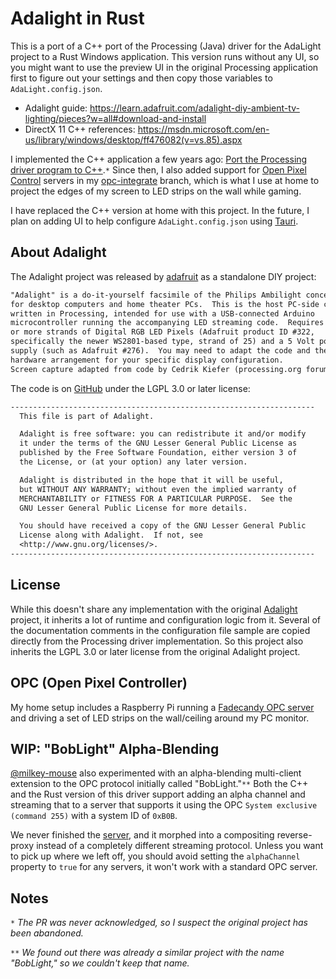 # Adalight in Rust

This is a port of a C++ port of the Processing (Java) driver for the AdaLight project to a Rust Windows application. This version runs without any UI, so you might want to use the preview UI in the original Processing application first to figure out your settings and then copy those variables to `AdaLight.config.json`.

- Adalight guide: https://learn.adafruit.com/adalight-diy-ambient-tv-lighting/pieces?w=all#download-and-install
- DirectX 11 C++ references: https://msdn.microsoft.com/en-us/library/windows/desktop/ff476082(v=vs.85).aspx

I implemented the C++ application a few years ago: [Port the Processing driver program to C++](https://github.com/adafruit/Adalight/pull/11).`*` Since then, I also added support for [Open Pixel Control](http://openpixelcontrol.org/) servers in my [opc-integrate](https://github.com/wravery/Adalight/tree/opc-integrate) branch, which is what I use at home to project the edges of my screen to LED strips on the wall while gaming.

I have replaced the C++ version at home with this project. In the future, I plan on adding UI to help configure `AdaLight.config.json` using [Tauri](https://tauri.studio/).

## About Adalight

The Adalight project was released by [adafruit](https://learn.adafruit.com/adalight-diy-ambient-tv-lighting/pieces?w=all#download-and-install) as a standalone DIY project:

```txt
"Adalight" is a do-it-yourself facsimile of the Philips Ambilight concept
for desktop computers and home theater PCs.  This is the host PC-side code
written in Processing, intended for use with a USB-connected Arduino
microcontroller running the accompanying LED streaming code.  Requires one
or more strands of Digital RGB LED Pixels (Adafruit product ID #322,
specifically the newer WS2801-based type, strand of 25) and a 5 Volt power
supply (such as Adafruit #276).  You may need to adapt the code and the
hardware arrangement for your specific display configuration.
Screen capture adapted from code by Cedrik Kiefer (processing.org forum)
```

The code is on [GitHub](https://github.com/adafruit/Adalight) under the LGPL 3.0 or later license:
```txt
--------------------------------------------------------------------
  This file is part of Adalight.

  Adalight is free software: you can redistribute it and/or modify
  it under the terms of the GNU Lesser General Public License as
  published by the Free Software Foundation, either version 3 of
  the License, or (at your option) any later version.

  Adalight is distributed in the hope that it will be useful,
  but WITHOUT ANY WARRANTY; without even the implied warranty of
  MERCHANTABILITY or FITNESS FOR A PARTICULAR PURPOSE.  See the
  GNU Lesser General Public License for more details.

  You should have received a copy of the GNU Lesser General Public
  License along with Adalight.  If not, see
  <http://www.gnu.org/licenses/>.
--------------------------------------------------------------------
```

## License

While this doesn't share any implementation with the original [Adalight](https://github.com/adafruit/Adalight) project, it inherits a lot of runtime and configuration logic from it. Several of the documentation comments in the configuration file sample are copied directly from the Processing driver implementation. So this project also inherits the LGPL 3.0 or later license from the original Adalight project.

## OPC (Open Pixel Controller)

My home setup includes a Raspberry Pi running a [Fadecandy OPC server](https://github.com/scanlime/fadecandy) and driving a set of LED strips on the wall/ceiling around my PC monitor.

## WIP: "BobLight" Alpha-Blending

[@milkey-mouse](https://github.com/milkey-mouse) also experimented with an alpha-blending multi-client extension to the OPC protocol initially called "BobLight."`**` Both the C++ and the Rust version of this driver support adding an alpha channel and streaming that to a server that supports it using the OPC `System exclusive (command 255)` with a system ID of `0xB0B`.

 We never finished the [server](https://github.com/milkey-mouse/BamboozLED), and it morphed into a compositing reverse-proxy instead of a completely different streaming protocol.  Unless you want to pick up where we left off, you should avoid setting the `alphaChannel` property to `true` for any servers, it won't work with a standard OPC server.

## Notes

`*` _The PR was never acknowledged, so I suspect the original project has been abandoned._

`**` _We found out there was already a similar project with the name "BobLight," so we couldn't keep that name._